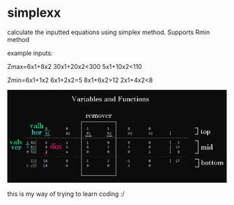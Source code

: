 # simplexx
 calculate the inputted equations using simplex method. Supports Rmin method
 
 example inputs:

Zmax=6x1+8x2 30x1+20x2<300 5x1+10x2<110

Zmin=6x1+1x2 6x1+2x2=5 8x1+6x2>12 2x1+4x2<8

![](/assets/simplexx.jpg)

this is my way of trying to learn coding :/
